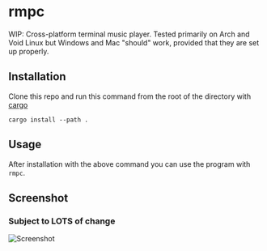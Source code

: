 # rmpc
WIP: Cross-platform terminal music player. Tested primarily on Arch and Void Linux but Windows and Mac "should" work, provided that they are set up properly.

## Installation
Clone this repo and run this command from the root of the directory with [cargo](https://rustup.rs/)
```
cargo install --path .
```

## Usage
After installation with the above command you can use the program with `rmpc`.

## Screenshot
### Subject to LOTS of change
![Screenshot](https://i.imgur.com/miQhldn.png)
